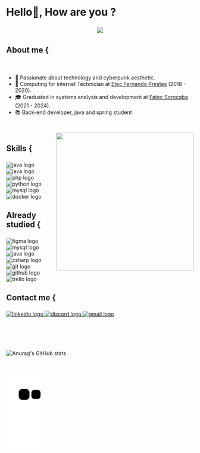 <h1 align="left">Hello👋, How are you ?</h1>

###

<div align="center">
  <img src="https://profile-counter.glitch.me/adkasima/count.svg?"  />
</div>

###

<h2 align="left">About me {</h2>


###

<br clear="both">
  <div>
    <ul>
      <li>👾 Passionate about technology and cyberpunk aesthetic.</li>
      <li>🦇 Computing for internet Technician at <a href="https://www.etecfernandoprestes.com.br" target="_blank ">Etec Fernando Prestes</a> (2018 - 2020).</li>
      <li>🎓 Graduated in systems analysis and development at <a href="http://fatecsorocaba.edu.br" >Fatec Sorocaba</a> (2021 - 2024).</li>
      <li>📚 Back-end developer, java and spring student</li>
    </ul>
  
###

<br clear="both">

<img align="right" width="370" height="370" src="https://mir-s3-cdn-cf.behance.net/project_modules/max_1200/e378c6153175705.632affe892866.gif"  />

###

<h2 align="left">Skills {</h2>

###

<div align="left">
                    
  <img src="https://cdn.jsdelivr.net/gh/devicons/devicon@latest/icons/java/java-original.svg" height="40" width="52" alt="java logo"  />
  <img src="https://cdn.jsdelivr.net/gh/devicons/devicon@latest/icons/spring/spring-original-wordmark.svg" height="40" width="52" alt="java logo"  />
  <img src="https://cdn.jsdelivr.net/gh/devicons/devicon@latest/icons/php/php-original.svg" height="40" width="52" alt="php logo"  />
  <img src="https://cdn.jsdelivr.net/gh/devicons/devicon@latest/icons/python/python-original.svg" height="40" width="52" alt="python logo"  />
  <img src="https://cdn.jsdelivr.net/gh/devicons/devicon@latest/icons/mysql/mysql-original.svg" height="40" width="52" alt="mysql logo"  />
  <img src="https://cdn.jsdelivr.net/gh/devicons/devicon@latest/icons/docker/docker-original.svg" height="40" width="52" alt="docker logo"  />
</div>

###

<h2 align="left">Already studied {</h2>

###

<div align="left">
  <img src="https://cdn.jsdelivr.net/gh/devicons/devicon/icons/figma/figma-original.svg" height="40" width="52" alt="figma logo"  />
  <img src="https://cdn.jsdelivr.net/gh/devicons/devicon/icons/mysql/mysql-original.svg" height="40" width="52" alt="mysql logo"  />
  <img src="https://cdn.jsdelivr.net/gh/devicons/devicon/icons/java/java-original.svg" height="40" width="52" alt="java logo"  />
  <img src="https://cdn.jsdelivr.net/gh/devicons/devicon/icons/csharp/csharp-original.svg" height="40" width="52" alt="csharp logo"  />
  <img src="https://cdn.jsdelivr.net/gh/devicons/devicon/icons/git/git-original.svg" height="40" width="52" alt="git logo"  />
  <img src="https://cdn.jsdelivr.net/gh/devicons/devicon/icons/github/github-original.svg" height="40" width="52" alt="github logo"  />
  <img src="https://cdn.jsdelivr.net/gh/devicons/devicon/icons/trello/trello-plain.svg" height="40" width="52" alt="trello logo"  />
</div>

###

<h2 align="left">Contact me {</h2>

###

<div align="left">
  <a href="https://www.linkedin.com/in/adkasima/" target="_blank">
    <img src="https://raw.githubusercontent.com/maurodesouza/profile-readme-generator/master/src/assets/icons/social/linkedin/default.svg" width="52" height="40" alt="linkedin logo"  />
  </a>
  <a href="https://discordapp.com/users/180449075886424064" target="_blank">
    <img src="https://raw.githubusercontent.com/maurodesouza/profile-readme-generator/master/src/assets/icons/social/discord/default.svg" width="52" height="40" alt="discord logo"  />
  </a>
  <a href="mailto:adrielkasima@gmail.com" target="_blank">
    <img src="https://raw.githubusercontent.com/maurodesouza/profile-readme-generator/master/src/assets/icons/social/gmail/default.svg" width="52" height="40" alt="gmail logo"  />
  </a>
</div>

###

<br>
<br>
<br>

![Anurag's GitHub stats](https://github-readme-stats.vercel.app/api?username=adkasima&show_icons=true&theme=radical)

###

<br clear="both">

![Snake animation](https://github.com/rafaballerini/rafaballerini/blob/output/github-contribution-grid-snake.svg)
</div>

###
